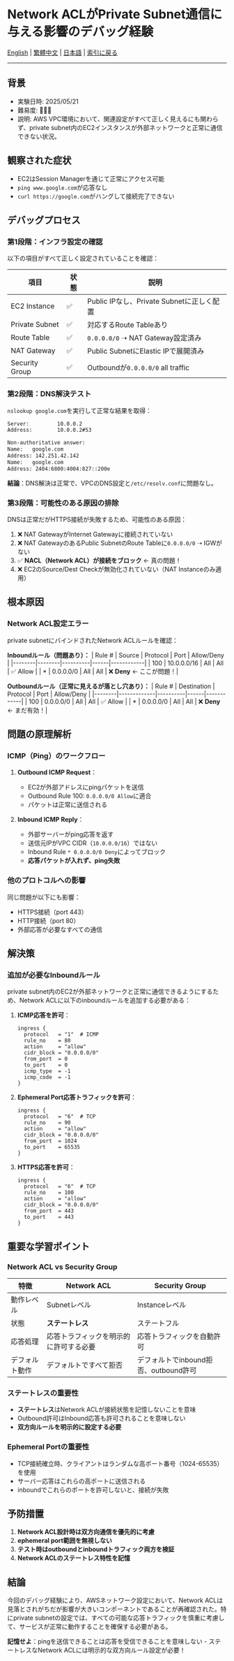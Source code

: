 # Network ACLがPrivate Subnet通信に与える影響のデバッグ経験

[English](../en/01_network_acl_private_subnet_troubleshooting.md) | [繁體中文](../zh-tw/01_network_acl_private_subnet_troubleshooting.md) | [日本語](01_network_acl_private_subnet_troubleshooting.md) | [索引に戻る](../README.md)

---

## 背景
- 実験日時: 2025/05/21
- 難易度: 🤬🤬🤬
- 説明: AWS VPC環境において、関連設定がすべて正しく見えるにも関わらず、private subnet内のEC2インスタンスが外部ネットワークと正常に通信できない状況。

## 観察された症状

- EC2はSession Managerを通じて正常にアクセス可能
- `ping www.google.com`が応答なし
- `curl https://google.com`がハングして接続完了できない

## デバッグプロセス

### 第1段階：インフラ設定の確認

以下の項目がすべて正しく設定されていることを確認：

| 項目 | 状態 | 説明 |
|------|------|------|
| EC2 Instance | ✅ | Public IPなし、Private Subnetに正しく配置 |
| Private Subnet | ✅ | 対応するRoute Tableあり |
| Route Table | ✅ | `0.0.0.0/0` ➝ NAT Gateway設定済み |
| NAT Gateway | ✅ | Public SubnetにElastic IPで展開済み |
| Security Group | ✅ | Outboundが`0.0.0.0/0` all traffic |

### 第2段階：DNS解決テスト

`nslookup google.com`を実行して正常な結果を取得：

```bash
Server:         10.0.0.2
Address:        10.0.0.2#53

Non-authoritative answer:
Name:   google.com
Address: 142.251.42.142
Name:   google.com
Address: 2404:6800:4004:827::200e
```

**結論**：DNS解決は正常で、VPCのDNS設定と`/etc/resolv.conf`に問題なし。

### 第3段階：可能性のある原因の排除

DNSは正常だがHTTPS接続が失敗するため、可能性のある原因：

1. ❌ NAT GatewayがInternet Gatewayに接続されていない
2. ❌ NAT GatewayのあるPublic SubnetのRoute Tableに`0.0.0.0/0` ➝ IGWがない
3. ✅ **NACL（Network ACL）が接続をブロック** ← 真の問題！
4. ❌ EC2のSource/Dest Checkが無効化されていない（NAT Instanceのみ適用）

## 根本原因

### Network ACL設定エラー

private subnetにバインドされたNetwork ACLルールを確認：

**Inboundルール（問題あり）：**
| Rule # | Source | Protocol | Port | Allow/Deny |
|--------|--------|----------|------|------------|
| 100 | 10.0.0.0/16 | All | All | ✅ Allow |
| * | 0.0.0.0/0 | All | All | ❌ **Deny** ← ここが問題！|

**Outboundルール（正常に見えるが落とし穴あり）：**
| Rule # | Destination | Protocol | Port | Allow/Deny |
|--------|-------------|----------|------|------------|
| 100 | 0.0.0.0/0 | All | All | ✅ Allow |
| * | 0.0.0.0/0 | All | All | ❌ **Deny** ← まだ有効！|

## 問題の原理解析

### ICMP（Ping）のワークフロー

1. **Outbound ICMP Request**：
   - EC2が外部アドレスにpingパケットを送信
   - Outbound Rule 100: `0.0.0.0/0 Allow`に適合
   - パケットは正常に送信される

2. **Inbound ICMP Reply**：
   - 外部サーバーがping応答を返す
   - 送信元IPがVPC CIDR（`10.0.0.0/16`）ではない
   - Inbound Rule `* 0.0.0.0/0 Deny`によってブロック
   - **応答パケットが入れず、ping失敗**

### 他のプロトコルへの影響

同じ問題が以下にも影響：
- HTTPS接続（port 443）
- HTTP接続（port 80）  
- 外部応答が必要なすべての通信

## 解決策

### 追加が必要なInboundルール

private subnet内のEC2が外部ネットワークと正常に通信できるようにするため、Network ACLに以下のinboundルールを追加する必要がある：

1. **ICMP応答を許可**：
   ```hcl
   ingress {
     protocol   = "1"  # ICMP
     rule_no    = 80
     action     = "allow"
     cidr_block = "0.0.0.0/0"
     from_port  = 0
     to_port    = 0
     icmp_type  = -1
     icmp_code  = -1
   }
   ```

2. **Ephemeral Port応答トラフィックを許可**：
   ```hcl
   ingress {
     protocol   = "6"  # TCP
     rule_no    = 90
     action     = "allow"
     cidr_block = "0.0.0.0/0"
     from_port  = 1024
     to_port    = 65535
   }
   ```

3. **HTTPS応答を許可**：
   ```hcl
   ingress {
     protocol   = "6"  # TCP
     rule_no    = 100
     action     = "allow" 
     cidr_block = "0.0.0.0/0"
     from_port  = 443
     to_port    = 443
   }
   ```

## 重要な学習ポイント

### Network ACL vs Security Group

| 特徴 | Network ACL | Security Group |
|------|-------------|----------------|
| 動作レベル | Subnetレベル | Instanceレベル |
| 状態 | **ステートレス** | ステートフル |
| 応答処理 | 応答トラフィックを明示的に許可する必要 | 応答トラフィックを自動許可 |
| デフォルト動作 | デフォルトですべて拒否 | デフォルトでinbound拒否、outbound許可 |

### ステートレスの重要性

- **ステートレス**はNetwork ACLが接続状態を記憶しないことを意味
- Outbound許可はInbound応答も許可されることを意味しない
- **双方向ルールを明示的に設定する必要**

### Ephemeral Portの重要性

- TCP接続確立時、クライアントはランダムな高ポート番号（1024-65535）を使用
- サーバー応答はこれらの高ポートに送信される
- inboundでこれらのポートを許可しないと、接続が失敗

## 予防措置

1. **Network ACL設計時は双方向通信を優先的に考慮**
2. **ephemeral port範囲を無視しない**
3. **テスト時はoutboundとinboundトラフィック両方を検証**
4. **Network ACLのステートレス特性を記憶**

## 結論

今回のデバッグ経験により、AWSネットワーク設定において、Network ACLは見落とされがちだが影響が大きいコンポーネントであることが再確認された。特にprivate subnetの設定では、すべての可能な応答トラフィックを慎重に考慮して、サービスが正常に動作することを確保する必要がある。

**記憶せよ**：pingを送信できることは応答を受信できることを意味しない - ステートレスなNetwork ACLには明示的な双方向ルール設定が必要！ 